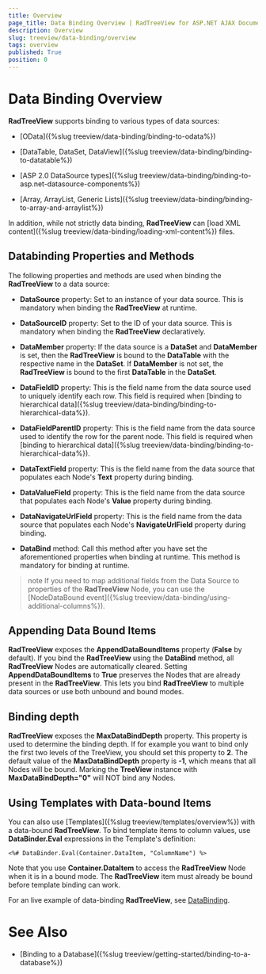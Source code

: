 ```yaml
---
title: Overview
page_title: Data Binding Overview | RadTreeView for ASP.NET AJAX Documentation
description: Overview
slug: treeview/data-binding/overview
tags: overview
published: True
position: 0
---
```


# Data Binding Overview



**RadTreeView** supports binding to various types of data sources:

* [OData]({%slug treeview/data-binding/binding-to-odata%})

* [DataTable, DataSet, DataView]({%slug treeview/data-binding/binding-to-datatable%})

* [ASP 2.0 DataSource types]({%slug treeview/data-binding/binding-to-asp.net-datasource-components%})

* [Array, ArrayList, Generic Lists]({%slug treeview/data-binding/binding-to-array-and-arraylist%})

In addition, while not strictly data binding, **RadTreeView** can [load XML content]({%slug treeview/data-binding/loading-xml-content%}) files.

## Databinding Properties and Methods

The following properties and methods are used when binding the **RadTreeView** to a data source:

* **DataSource** property: Set to an instance of your data source. This is mandatory when binding the **RadTreeView** at runtime.

* **DataSourceID** property: Set to the ID of your data source. This is mandatory when binding the **RadTreeView** declaratively.

* **DataMember** property: If the data source is a **DataSet** and **DataMember** is set, then the **RadTreeView** is bound to the **DataTable** with the respective name in the **DataSet**. If **DataMember** is not set, the **RadTreeView** is bound to the first **DataTable** in the **DataSet**.

* **DataFieldID** property: This is the field name from the data source used to uniquely identify each row. This field is required when [binding to hierarchical data]({%slug treeview/data-binding/binding-to-hierarchical-data%}).

* **DataFieldParentID** property: This is the field name from the data source used to identify the row for the parent node. This field is required when [binding to hierarchical data]({%slug treeview/data-binding/binding-to-hierarchical-data%}).

* **DataTextField** property: This is the field name from the data source that populates each Node's **Text** property during binding.

* **DataValueField** property: This is the field name from the data source that populates each Node's **Value** property during binding.

* **DataNavigateUrlField** property: This is the field name from the data source that populates each Node's **NavigateUrlField** property during binding.

* **DataBind** method: Call this method after you have set the aforementioned properties when binding at runtime. This method is mandatory for binding at runtime.

>note If you need to map additional fields from the Data Source to properties of the **RadTreeView** Node, you can use the [NodeDataBound event]({%slug treeview/data-binding/using-additional-columns%}).
>


## Appending Data Bound Items

**RadTreeView** exposes the **AppendDataBoundItems** property (**False** by default). If you bind the **RadTreeView** using the **DataBind** method, all **RadTreeView** Nodes are automatically cleared. Setting **AppendDataBoundItems** to **True** preserves the Nodes that are already present in the **RadTreeView**. This lets you bind **RadTreeView** to multiple data sources or use both unbound and bound modes.

## Binding depth

**RadTreeView** exposes the **MaxDataBindDepth** property. This property is used to determine the binding depth. If for example you want to bind only the first two levels of the TreeView, you should set this property to **2**. The default value of the **MaxDataBindDepth** property is **-1**, which means that all Nodes will be bound. Marking the **TreeView** instance with **MaxDataBindDepth="0"** will NOT bind any Nodes.

## Using Templates with Data-bound Items

You can also use [Templates]({%slug treeview/templates/overview%}) with a data-bound **RadTreeView**. To bind template items to column values, use **DataBinder.Eval** expressions in the Template's definition:

````ASPNET
<%# DataBinder.Eval(Container.DataItem, "ColumnName") %>
````



Note that you use **Container.DataItem** to access the **RadTreeView** Node when it is in a bound mode. The **RadTreeView** item must already be bound before template binding can work.

For an live example of data-binding **RadTreeView**, see [DataBinding](http://demos.telerik.com/aspnet-ajax/TreeView/Examples/Programming/DataBinding/DefaultCS.aspx).

# See Also

 * [Binding to a Database]({%slug treeview/getting-started/binding-to-a-database%})
